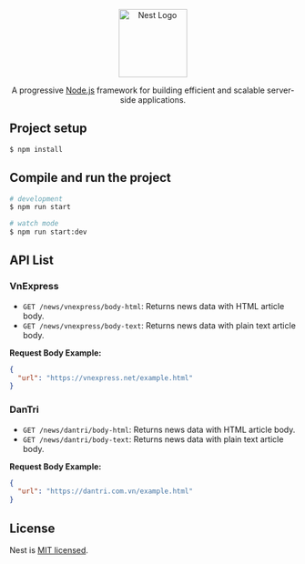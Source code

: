 <p align="center">
  <a href="http://nestjs.com/" target="blank"><img src="https://nestjs.com/img/logo-small.svg" width="120" alt="Nest Logo" /></a>
</p>

[circleci-image]: https://img.shields.io/circleci/build/github/nestjs/nest/master?token=abc123def456
[circleci-url]: https://circleci.com/gh/nestjs/nest

<p align="center">A progressive <a href="http://nodejs.org" target="_blank">Node.js</a> framework for building efficient and scalable server-side applications.</p>
    <p align="center">
</p>
  <!--[![Backers on Open Collective](https://opencollective.com/nest/backers/badge.svg)](https://opencollective.com/nest#backer)
  [![Sponsors on Open Collective](https://opencollective.com/nest/sponsors/badge.svg)](https://opencollective.com/nest#sponsor)-->

## Project setup

```bash
$ npm install
```

## Compile and run the project

```bash
# development
$ npm run start

# watch mode
$ npm run start:dev

```

## API List

### VnExpress

- `GET /news/vnexpress/body-html`: Returns news data with HTML article body.
- `GET /news/vnexpress/body-text`: Returns news data with plain text article body.

**Request Body Example:**
```json
{
  "url": "https://vnexpress.net/example.html"
}
```

### DanTri

- `GET /news/dantri/body-html`: Returns news data with HTML article body.
- `GET /news/dantri/body-text`: Returns news data with plain text article body.

**Request Body Example:**
```json
{
  "url": "https://dantri.com.vn/example.html"
}
```

## License

Nest is [MIT licensed](https://github.com/nestjs/nest/blob/master/LICENSE).
